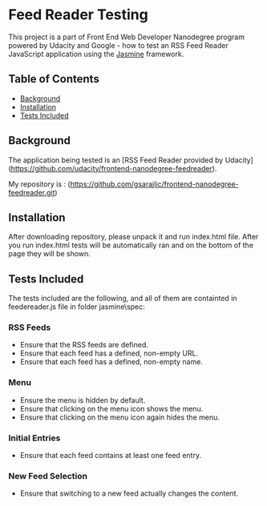 # Feed Reader Testing

This project is a part of Front End Web Developer Nanodegree program powered by Udacity and Google  - how to test an RSS Feed Reader JavaScript
application using the [Jasmine](https://jasmine.github.io) framework.

## Table of Contents

- [Background](#background)
- [Installation](#installation)
- [Tests Included](#tests-included)

## Background

The application being tested is an [RSS Feed Reader provided by Udacity]
(https://github.com/udacity/frontend-nanodegree-feedreader). 

My repository is :
(https://github.com/gsarajlic/frontend-nanodegree-feedreader.git)


## Installation

After downloading repository, please  unpack it and run index.html file. After you run index.html 
tests will be automatically ran and on the bottom of the page they will be shown.

## Tests Included

The tests included are the following, and all of them are containted in feedereader.js file in folder jasmine\spec:

### RSS Feeds

* Ensure that the RSS feeds are defined.
* Ensure that each feed has a defined, non-empty URL.
* Ensure that each feed has a defined, non-empty name.

### Menu

* Ensure the menu is hidden by default.
* Ensure that clicking on the menu icon shows the menu.
* Ensure that clicking on the menu icon again hides the menu.

### Initial Entries

* Ensure that each feed contains at least one feed entry.

### New Feed Selection

* Ensure that switching to a new feed actually changes the content.
